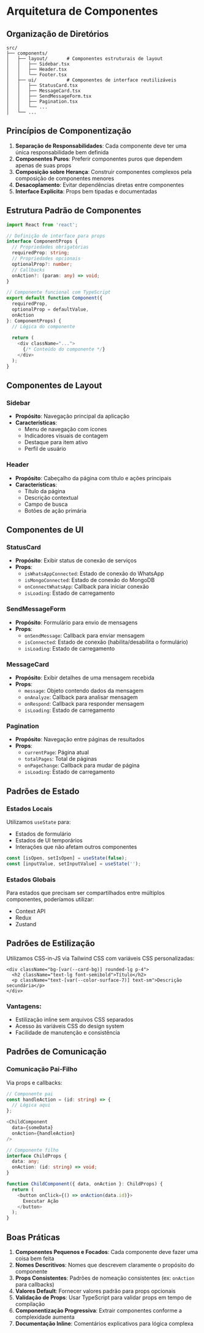 # Arquitetura de Componentes

## Organização de Diretórios

```
src/
├── components/
│   ├── layout/       # Componentes estruturais de layout
│   │   ├── Sidebar.tsx
│   │   ├── Header.tsx
│   │   └── Footer.tsx
│   ├── ui/           # Componentes de interface reutilizáveis
│   │   ├── StatusCard.tsx
│   │   ├── MessageCard.tsx
│   │   ├── SendMessageForm.tsx
│   │   ├── Pagination.tsx
│   │   └── ...
│   └── ...
```

## Princípios de Componentização

1. **Separação de Responsabilidades**: Cada componente deve ter uma única responsabilidade bem definida
2. **Componentes Puros**: Preferir componentes puros que dependem apenas de suas props
3. **Composição sobre Herança**: Construir componentes complexos pela composição de componentes menores
4. **Desacoplamento**: Evitar dependências diretas entre componentes
5. **Interface Explícita**: Props bem tipadas e documentadas

## Estrutura Padrão de Componentes

```typescript
import React from 'react';

// Definição de interface para props
interface ComponentProps {
  // Propriedades obrigatórias
  requiredProp: string;
  // Propriedades opcionais
  optionalProp?: number;
  // Callbacks
  onAction?: (param: any) => void;
}

// Componente funcional com TypeScript
export default function Component({
  requiredProp,
  optionalProp = defaultValue,
  onAction
}: ComponentProps) {
  // Lógica do componente
  
  return (
    <div className="...">
      {/* Conteúdo do componente */}
    </div>
  );
}
```

## Componentes de Layout

### Sidebar
- **Propósito**: Navegação principal da aplicação
- **Características**:
  - Menu de navegação com ícones
  - Indicadores visuais de contagem
  - Destaque para item ativo
  - Perfil de usuário

### Header
- **Propósito**: Cabeçalho da página com título e ações principais
- **Características**:
  - Título da página
  - Descrição contextual
  - Campo de busca
  - Botões de ação primária

## Componentes de UI

### StatusCard
- **Propósito**: Exibir status de conexão de serviços
- **Props**:
  - `isWhatsAppConnected`: Estado de conexão do WhatsApp
  - `isMongoConnected`: Estado de conexão do MongoDB
  - `onConnectWhatsApp`: Callback para iniciar conexão
  - `isLoading`: Estado de carregamento

### SendMessageForm
- **Propósito**: Formulário para envio de mensagens
- **Props**:
  - `onSendMessage`: Callback para enviar mensagem
  - `isConnected`: Estado de conexão (habilita/desabilita o formulário)
  - `isLoading`: Estado de carregamento

### MessageCard
- **Propósito**: Exibir detalhes de uma mensagem recebida
- **Props**:
  - `message`: Objeto contendo dados da mensagem
  - `onAnalyze`: Callback para analisar mensagem
  - `onRespond`: Callback para responder mensagem
  - `isLoading`: Estado de carregamento

### Pagination
- **Propósito**: Navegação entre páginas de resultados
- **Props**:
  - `currentPage`: Página atual
  - `totalPages`: Total de páginas
  - `onPageChange`: Callback para mudar de página
  - `isLoading`: Estado de carregamento

## Padrões de Estado

### Estados Locais
Utilizamos `useState` para:
- Estados de formulário
- Estados de UI temporários
- Interações que não afetam outros componentes

```typescript
const [isOpen, setIsOpen] = useState(false);
const [inputValue, setInputValue] = useState('');
```

### Estados Globais
Para estados que precisam ser compartilhados entre múltiplos componentes, poderíamos utilizar:
- Context API
- Redux
- Zustand

## Padrões de Estilização

Utilizamos CSS-in-JS via Tailwind CSS com variáveis CSS personalizadas:

```tsx
<div className="bg-[var(--card-bg)] rounded-lg p-4">
  <h2 className="text-lg font-semibold">Título</h2>
  <p className="text-[var(--color-surface-7)] text-sm">Descrição secundária</p>
</div>
```

### Vantagens:
- Estilização inline sem arquivos CSS separados
- Acesso às variáveis CSS do design system
- Facilidade de manutenção e consistência

## Padrões de Comunicação

### Comunicação Pai-Filho
Via props e callbacks:

```typescript
// Componente pai
const handleAction = (id: string) => {
  // Lógica aqui
};

<ChildComponent 
  data={someData}
  onAction={handleAction}
/>

// Componente filho
interface ChildProps {
  data: any;
  onAction: (id: string) => void;
}

function ChildComponent({ data, onAction }: ChildProps) {
  return (
    <button onClick={() => onAction(data.id)}>
      Executar Ação
    </button>
  );
}
```

## Boas Práticas

1. **Componentes Pequenos e Focados**: Cada componente deve fazer uma coisa bem feita
2. **Nomes Descritivos**: Nomes que descrevem claramente o propósito do componente
3. **Props Consistentes**: Padrões de nomeação consistentes (ex: `onAction` para callbacks)
4. **Valores Default**: Fornecer valores padrão para props opcionais
5. **Validação de Props**: Usar TypeScript para validar props em tempo de compilação
6. **Componentização Progressiva**: Extrair componentes conforme a complexidade aumenta
7. **Documentação Inline**: Comentários explicativos para lógica complexa 